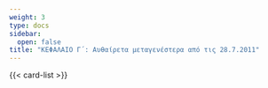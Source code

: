```yaml
---
weight: 3
type: docs
sidebar:
  open: false
title: "ΚΕΦΑΛΑΙΟ Γ΄: Αυθαίρετα μεταγενέστερα από τις 28.7.2011"
---
```


{{< card-list >}}
